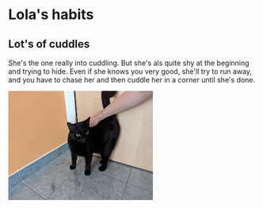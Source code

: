 # Lola's habits

## Lot's of cuddles

She's the one really into cuddling.
But she's als quite shy at the beginning and trying to hide.
Even if she knows you very good, she'll try to run away, and you have to chase her and then cuddle her in a corner until she's done.

![](assets/lola_cuddle_corner.jpg)
